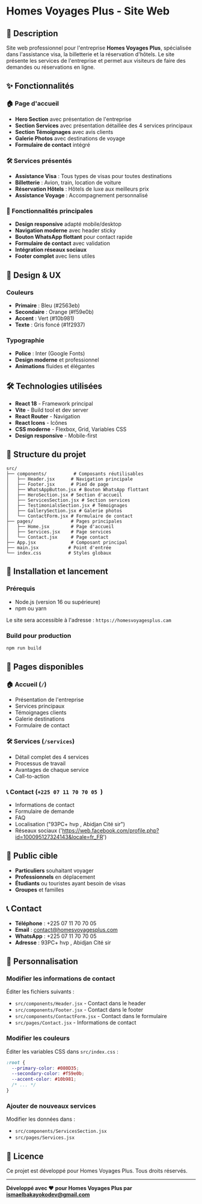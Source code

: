 # Homes Voyages Plus - Site Web

## 🚀 Description

Site web professionnel pour l'entreprise **Homes Voyages Plus**, spécialisée dans l'assistance visa, la billetterie et la réservation d'hôtels. Le site présente les services de l'entreprise et permet aux visiteurs de faire des demandes ou réservations en ligne.

## ✨ Fonctionnalités

### 🏠 Page d'accueil
- **Hero Section** avec présentation de l'entreprise
- **Section Services** avec présentation détaillée des 4 services principaux
- **Section Témoignages** avec avis clients
- **Galerie Photos** avec destinations de voyage
- **Formulaire de contact** intégré

### 🛠️ Services présentés
- **Assistance Visa** : Tous types de visas pour toutes destinations
- **Billetterie** : Avion, train, location de voiture
- **Réservation Hôtels** : Hôtels de luxe aux meilleurs prix
- **Assistance Voyage** : Accompagnement personnalisé

### 📱 Fonctionnalités principales
- **Design responsive** adapté mobile/desktop
- **Navigation moderne** avec header sticky
- **Bouton WhatsApp flottant** pour contact rapide
- **Formulaire de contact** avec validation
- **Intégration réseaux sociaux**
- **Footer complet** avec liens utiles

## 🎨 Design & UX

### Couleurs
- **Primaire** : Bleu (#2563eb)
- **Secondaire** : Orange (#f59e0b)
- **Accent** : Vert (#10b981)
- **Texte** : Gris foncé (#1f2937)

### Typographie
- **Police** : Inter (Google Fonts)
- **Design moderne** et professionnel
- **Animations** fluides et élégantes

## 🛠️ Technologies utilisées

- **React 18** - Framework principal
- **Vite** - Build tool et dev server
- **React Router** - Navigation
- **React Icons** - Icônes
- **CSS moderne** - Flexbox, Grid, Variables CSS
- **Design responsive** - Mobile-first

## 📁 Structure du projet

```
src/
├── components/          # Composants réutilisables
│   ├── Header.jsx      # Navigation principale
│   ├── Footer.jsx      # Pied de page
│   ├── WhatsAppButton.jsx # Bouton WhatsApp flottant
│   ├── HeroSection.jsx # Section d'accueil
│   ├── ServicesSection.jsx # Section services
│   ├── TestimonialsSection.jsx # Témoignages
│   ├── GallerySection.jsx # Galerie photos
│   └── ContactForm.jsx # Formulaire de contact
├── pages/              # Pages principales
│   ├── Home.jsx        # Page d'accueil
│   ├── Services.jsx    # Page services
│   └── Contact.jsx     # Page contact
├── App.jsx             # Composant principal
├── main.jsx           # Point d'entrée
└── index.css          # Styles globaux
```

## 🚀 Installation et lancement

### Prérequis
- Node.js (version 16 ou supérieure)
- npm ou yarn


Le site sera accessible à l'adresse : `https://homesvoyagesplus.cam`

### Build pour production
```bash
npm run build
```

## 📱 Pages disponibles

### 🏠 Accueil (`/`)
- Présentation de l'entreprise
- Services principaux
- Témoignages clients
- Galerie destinations
- Formulaire de contact

### 🛠️ Services (`/services`)
- Détail complet des 4 services
- Processus de travail
- Avantages de chaque service
- Call-to-action

### 📞 Contact (`+225 07 11 70 70 05 `)
- Informations de contact
- Formulaire de demande
- FAQ
- Localisation  ("93PC+ hvp , Abidjan Cité sir")
- Réseaux sociaux ('https://web.facebook.com/profile.php?id=100095127324143&locale=fr_FR')

## 🎯 Public cible

- **Particuliers** souhaitant voyager
- **Professionnels** en déplacement
- **Étudiants** ou touristes ayant besoin de visas
- **Groupes** et familles

## 📞 Contact

- **Téléphone** : +225 07 11 70 70 05 
- **Email** : contact@homesvoyagesplus.com
- **WhatsApp** : +225 07 11 70 70 05 
- **Adresse** : 93PC+ hvp , Abidjan Cité sir

## 🔧 Personnalisation

### Modifier les informations de contact
Éditer les fichiers suivants :
- `src/components/Header.jsx` - Contact dans le header
- `src/components/Footer.jsx` - Contact dans le footer
- `src/components/ContactForm.jsx` - Contact dans le formulaire
- `src/pages/Contact.jsx` - Informations de contact

### Modifier les couleurs
Éditer les variables CSS dans `src/index.css` :
```css
:root {
  --primary-color: #080D35;
  --secondary-color: #f59e0b;
  --accent-color: #10b981;
  /* ... */
}
```

### Ajouter de nouveaux services
Modifier les données dans :
- `src/components/ServicesSection.jsx`
- `src/pages/Services.jsx`

## 📄 Licence

Ce projet est développé pour Homes Voyages Plus. Tous droits réservés.

---

**Développé avec ❤️ pour Homes Voyages Plus  par ismaelbakayokodev@gmail.com** 